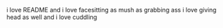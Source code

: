 i love README
and i love facesitting as mush as grabbing ass
i love giving head as well and i love cuddling
